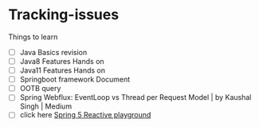 # Tracking-issues
Things to learn
- [ ] Java Basics revision
- [ ] Java8 Features Hands on
- [ ] Java11 Features Hands on
- [ ] Springboot framework Document
- [ ] OOTB query
- [ ] Spring Webflux: EventLoop vs Thread per Request Model | by Kaushal Singh | Medium
- [ ] click here [Spring 5 Reactive playground](https://github.com/rajadileepkolli/spring-reactive-sample)
